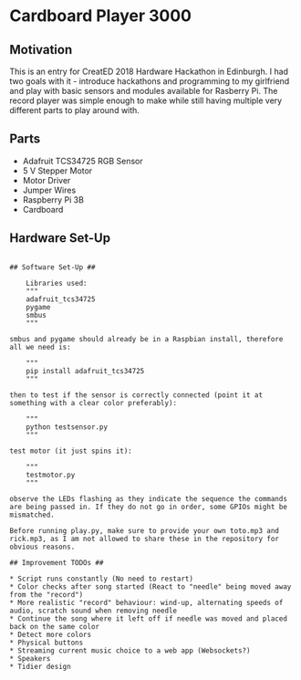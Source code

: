 # Cardboard Player 3000 #

## Motivation ##

This is an entry for CreatED 2018 Hardware Hackathon in Edinburgh. I had two goals with it - introduce hackathons and programming to my girlfriend and play with basic sensors and modules available for Rasberry Pi. The record player was simple enough to make while still having multiple very different parts to play around with.

## Parts ##

* Adafruit TCS34725 RGB Sensor
* 5 V Stepper Motor
* Motor Driver 
* Jumper Wires
* Raspberry Pi 3B 
* Cardboard

## Hardware Set-Up ##

~~~ Diagram Here ~~~ 

## Software Set-Up ##

    Libraries used:
    """
    adafruit_tcs34725
    pygame
    smbus
    """ 

smbus and pygame should already be in a Raspbian install, therefore all we need is:

    """
    pip install adafruit_tcs34725
    """

then to test if the sensor is correctly connected (point it at something with a clear color preferably):

    """
    python testsensor.py
    """

test motor (it just spins it):

    """
    testmotor.py
    """

observe the LEDs flashing as they indicate the sequence the commands are being passed in. If they do not go in order, some GPIOs might be mismatched.

Before running play.py, make sure to provide your own toto.mp3 and rick.mp3, as I am not allowed to share these in the repository for obvious reasons.

## Improvement TODOs ##

* Script runs constantly (No need to restart)
* Color checks after song started (React to "needle" being moved away from the "record")
* More realistic "record" behaviour: wind-up, alternating speeds of audio, scratch sound when removing needle
* Continue the song where it left off if needle was moved and placed back on the same color
* Detect more colors
* Physical buttons
* Streaming current music choice to a web app (Websockets?)
* Speakers
* Tidier design

